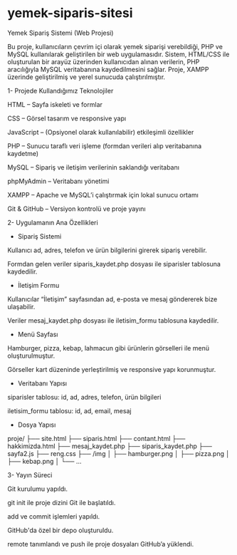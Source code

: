 # yemek-siparis-sitesi


Yemek Sipariş Sistemi (Web Projesi)

Bu proje, kullanıcıların çevrim içi olarak yemek siparişi verebildiği, PHP ve MySQL kullanılarak geliştirilen bir web uygulamasıdır. Sistem, HTML/CSS ile oluşturulan bir arayüz üzerinden kullanıcıdan alınan verilerin, PHP aracılığıyla MySQL veritabanına kaydedilmesini sağlar. Proje, XAMPP üzerinde geliştirilmiş ve yerel sunucuda çalıştırılmıştır.

1- Projede Kullandığımız Teknolojiler

HTML – Sayfa iskeleti ve formlar

CSS – Görsel tasarım ve responsive yapı

JavaScript – (Opsiyonel olarak kullanılabilir) etkileşimli özellikler

PHP – Sunucu taraflı veri işleme (formdan verileri alıp veritabanına kaydetme)

MySQL – Sipariş ve iletişim verilerinin saklandığı veritabanı

phpMyAdmin – Veritabanı yönetimi

XAMPP – Apache ve MySQL’i çalıştırmak için lokal sunucu ortamı

Git & GitHub – Versiyon kontrolü ve proje yayını

2- Uygulamanın Ana Özellikleri

* Sipariş Sistemi

Kullanıcı ad, adres, telefon ve ürün bilgilerini girerek sipariş verebilir.

Formdan gelen veriler siparis_kaydet.php dosyası ile siparisler tablosuna kaydedilir.

* İletişim Formu

Kullanıcılar “İletişim” sayfasından ad, e-posta ve mesaj göndererek bize ulaşabilir.

Veriler mesaj_kaydet.php dosyası ile iletisim_formu tablosuna kaydedilir.

* Menü Sayfası

Hamburger, pizza, kebap, lahmacun gibi ürünlerin görselleri ile menü oluşturulmuştur.

Görseller kart düzeninde yerleştirilmiş ve responsive yapı korunmuştur.

* Veritabanı Yapısı

siparisler tablosu: id, ad, adres, telefon, ürün bilgileri

iletisim_formu tablosu: id, ad, email, mesaj

* Dosya Yapısı

proje/
├── site.html
├── siparis.html
├── contant.html
├── hakkimizda.html
├── mesaj_kaydet.php
├── siparis_kaydet.php
├── sayfa2.js
├── reng.css
├── /img
│   ├── hamburger.png
│   ├── pizza.png
│   ├── kebap.png
│   └── ...

3- Yayın Süreci

Git kurulumu yapıldı.

git init ile proje dizini Git ile başlatıldı.

add ve commit işlemleri yapıldı.

GitHub'da özel bir depo oluşturuldu.

remote tanımlandı ve push ile proje dosyaları GitHub’a yüklendi.
